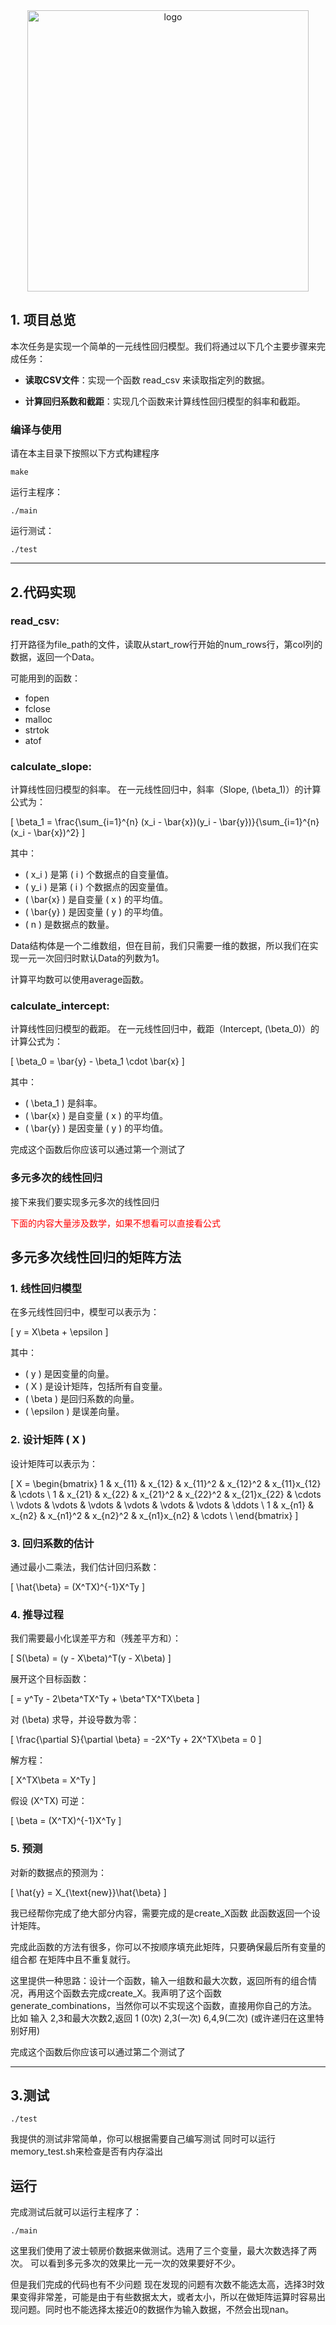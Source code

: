 <div align="center">
  <img src="https://cdn.xyxsw.site/hdu-cs-wiki%20full.svg" alt="logo" width="450rem" height="450rem"/>
</div>

## 1. 项目总览

本次任务是实现一个简单的一元线性回归模型。我们将通过以下几个主要步骤来完成任务：

* **读取CSV文件**：实现一个函数 read_csv 来读取指定列的数据。

* **计算回归系数和截距**：实现几个函数来计算线性回归模型的斜率和截距。

### 编译与使用

请在本主目录下按照以下方式构建程序

    make
运行主程序：

    ./main
运行测试：

    ./test

***

## 2.代码实现

### read_csv:

打开路径为file_path的文件，读取从start_row行开始的num_rows行，第col列的数据，返回一个Data。

可能用到的函数：

* fopen
* fclose
* malloc
* strtok
* atof

### calculate_slope:

计算线性回归模型的斜率。
在一元线性回归中，斜率（Slope, \(\beta_1\)）的计算公式为：

\[
\beta_1 = \frac{\sum_{i=1}^{n} (x_i - \bar{x})(y_i - \bar{y})}{\sum_{i=1}^{n} (x_i - \bar{x})^2}
\]

其中：
- \( x_i \) 是第 \( i \) 个数据点的自变量值。
- \( y_i \) 是第 \( i \) 个数据点的因变量值。
- \( \bar{x} \) 是自变量 \( x \) 的平均值。
- \( \bar{y} \) 是因变量 \( y \) 的平均值。
- \( n \) 是数据点的数量。

Data结构体是一个二维数组，但在目前，我们只需要一维的数据，所以我们在实现一元一次回归时默认Data的列数为1。

计算平均数可以使用average函数。

### calculate_intercept:

计算线性回归模型的截距。
在一元线性回归中，截距（Intercept, \(\beta_0\)）的计算公式为：

\[
\beta_0 = \bar{y} - \beta_1 \cdot \bar{x}
\]

其中：
- \( \beta_1 \) 是斜率。
- \( \bar{x} \) 是自变量 \( x \) 的平均值。
- \( \bar{y} \) 是因变量 \( y \) 的平均值。

完成这个函数后你应该可以通过第一个测试了

### 多元多次的线性回归

接下来我们要实现多元多次的线性回归

 <span style="color: red;">下面的内容大量涉及数学，如果不想看可以直接看公式</span>

## 多元多次线性回归的矩阵方法

### 1. 线性回归模型

在多元线性回归中，模型可以表示为：

\[ 
y = X\beta + \epsilon 
\]

其中：
- \( y \) 是因变量的向量。
- \( X \) 是设计矩阵，包括所有自变量。
- \( \beta \) 是回归系数的向量。
- \( \epsilon \) 是误差向量。

### 2. 设计矩阵 \( X \)

设计矩阵可以表示为：

\[
X = \begin{bmatrix}
1 & x_{11} & x_{12} & x_{11}^2 & x_{12}^2 & x_{11}x_{12} & \cdots \\
1 & x_{21} & x_{22} & x_{21}^2 & x_{22}^2 & x_{21}x_{22} & \cdots \\
\vdots & \vdots & \vdots & \vdots & \vdots & \vdots & \ddots \\
1 & x_{n1} & x_{n2} & x_{n1}^2 & x_{n2}^2 & x_{n1}x_{n2} & \cdots \\
\end{bmatrix}
\]

### 3. 回归系数的估计

通过最小二乘法，我们估计回归系数：

\[
\hat{\beta} = (X^TX)^{-1}X^Ty
\]

### 4. 推导过程

我们需要最小化误差平方和（残差平方和）：

\[
S(\beta) = (y - X\beta)^T(y - X\beta)
\]

展开这个目标函数：

\[
= y^Ty - 2\beta^TX^Ty + \beta^TX^TX\beta
\]

对 \(\beta\) 求导，并设导数为零：

\[
\frac{\partial S}{\partial \beta} = -2X^Ty + 2X^TX\beta = 0
\]

解方程：

\[
X^TX\beta = X^Ty
\]

假设 \(X^TX\) 可逆：

\[
\beta = (X^TX)^{-1}X^Ty
\]

### 5. 预测

对新的数据点的预测为：

\[
\hat{y} = X_{\text{new}}\hat{\beta}
\]


我已经帮你完成了绝大部分内容，需要完成的是create_X函数
此函数返回一个设计矩阵。

完成此函数的方法有很多，你可以不按顺序填充此矩阵，只要确保最后所有变量的组合都
在矩阵中且不重复就行。

这里提供一种思路：设计一个函数，输入一组数和最大次数，返回所有的组合情况，再用这个函数去完成create_X。我声明了这个函数generate_combinations，当然你可以不实现这个函数，直接用你自己的方法。
比如 输入 2,3和最大次数2,返回
1 (0次)
2,3(一次)
6,4,9(二次)
(或许递归在这里特别好用)


完成这个函数后你应该可以通过第二个测试了
***

## 3.测试


    ./test

我提供的测试非常简单，你可以根据需要自己编写测试
同时可以运行memory_test.sh来检查是否有内存溢出

## 运行

完成测试后就可以运行主程序了：

    ./main

这里我们使用了波士顿房价数据来做测试。选用了三个变量，最大次数选择了两次。
可以看到多元多次的效果比一元一次的效果要好不少。

但是我们完成的代码也有不少问题
现在发现的问题有次数不能选太高，选择3时效果变得非常差，可能是由于有些数据太大，或者太小，所以在做矩阵运算时容易出现问题。同时也不能选择太接近0的数据作为输入数据，不然会出现nan。